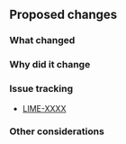 <!-- Provide a general summary of your changes in the Title above -->
<!-- Include the Jira ticket number in square brackets as prefix, eg `[LIME-XXXX] PR Title` -->

## Proposed changes

### What changed

<!-- Describe the changes in detail - the "what"-->

### Why did it change

<!-- Describe the reason these changes were made - the "why" -->

### Issue tracking
<!-- List any related Jira tickets or GitHub issues -->

- [LIME-XXXX](https://govukverify.atlassian.net/browse/LIME-XXXX)

### Other considerations

<!-- Are there any further considerations to call out? e.g. changes in the README.md, new parameters added etc-->